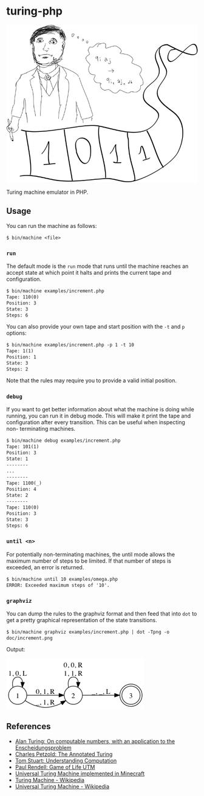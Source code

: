 # turing-php

![turing machine](doc/machine.png)

Turing machine emulator in PHP.

## Usage

You can run the machine as follows:

    $ bin/machine <file>

### `run`

The default mode is the `run` mode that runs until the machine reaches an
accept state at which point it halts and prints the current tape and
configuration.

    $ bin/machine examples/increment.php
    Tape: 110(0)
    Position: 3
    State: 3
    Steps: 6

You can also provide your own tape and start position with the `-t` and `p`
options:

    $ bin/machine examples/increment.php -p 1 -t 10
    Tape: 1(1)
    Position: 1
    State: 3
    Steps: 2

Note that the rules may require you to provide a valid initial position.

### `debug`

If you want to get better information about what the machine is doing while
running, you can run it in debug mode. This will make it print the tape and
configuration after every transition. This can be useful when inspecting non-
terminating machines.

    $ bin/machine debug examples/increment.php
    Tape: 101(1)
    Position: 3
    State: 1
    --------
    ...
    --------
    Tape: 1100(_)
    Position: 4
    State: 2
    --------
    Tape: 110(0)
    Position: 3
    State: 3
    Steps: 6

### `until <n>`

For potentially non-terminating machines, the until mode allows the maximum
number of steps to be limited. If that number of steps is exceeded, an error
is returned.

    $ bin/machine until 10 examples/omega.php
    ERROR: Exceeded maximum steps of '10'.

### `graphviz`

You can dump the rules to the graphviz format and then feed that into `dot` to
get a pretty graphical representation of the state transitions.

    $ bin/machine graphviz examples/increment.php | dot -Tpng -o doc/increment.png

Output:

![graph of increment state transitions](doc/increment.png)

## References

* [Alan Turing: On computable numbers, with an application to the Enscheidungsproblem](http://classes.soe.ucsc.edu/cmps210/Winter11/Papers/turing-1936.pdf)
* [Charles Petzold: The Annotated Turing](http://www.charlespetzold.com/annotatedturing/)
* [Tom Stuart: Understanding Computation](http://computationbook.com/)
* [Paul Rendell: Game of Life UTM](http://rendell-attic.org/gol/utm/utmprog.htm)
* [Universal Turing Machine implemented in Minecraft](https://www.youtube.com/watch?v=1X21HQphy6I)
* [Turing Machine - Wikipedia](http://en.wikipedia.org/wiki/Turing_machine)
* [Universal Turing Machine - Wikipedia](http://en.wikipedia.org/wiki/Universal_Turing_machine)
